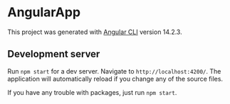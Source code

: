 # AngularApp

This project was generated with [Angular CLI](https://github.com/angular/angular-cli) version 14.2.3.

## Development server

Run `npm start` for a dev server. Navigate to `http://localhost:4200/`. The application will automatically reload if you change any of the source files.

If you have any trouble with packages, just run `npm start`.


